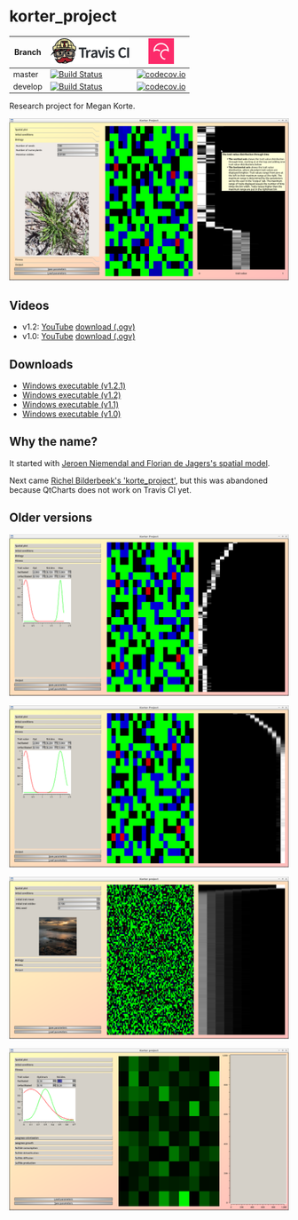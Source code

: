 # korter_project

Branch|[![Travis CI logo](pics/TravisCI.png)](https://travis-ci.org)|[![Codecov logo](pics/Codecov.png)](https://www.codecov.io)
---|---|---
master|[![Build Status](https://travis-ci.org/richelbilderbeek/korter_project.svg?branch=master)](https://travis-ci.org/richelbilderbeek/korter_project)|[![codecov.io](https://codecov.io/github/richelbilderbeek/korter_project/coverage.svg?branch=master)](https://codecov.io/github/richelbilderbeek/korter_project/branch/master)
develop|[![Build Status](https://travis-ci.org/richelbilderbeek/korter_project.svg?branch=develop)](https://travis-ci.org/richelbilderbeek/korter_project)|[![codecov.io](https://codecov.io/github/richelbilderbeek/korter_project/coverage.svg?branch=develop)](https://codecov.io/github/richelbilderbeek/korter_project/branch/develop)

Research project for Megan Korte.

![](pics/20190130.png)

## Videos

 * v1.2: [YouTube](https://youtu.be/fjG0mtLOUBQ) [download (.ogv)](http://richelbilderbeek.nl/korter_project_1_2.ogv)
 * v1.0: [YouTube](https://youtu.be/5pkV3PY8uus) [download (.ogv)](http://richelbilderbeek.nl/korter_project_20190311.ogv)

## Downloads

 * [Windows executable (v1.2.1)](http://richelbilderbeek.nl/korter_project_1_2_1.zip)
 * [Windows executable (v1.2)](http://richelbilderbeek.nl/korter_project_1_2.zip)
 * [Windows executable (v1.1)](http://richelbilderbeek.nl/korter_project_1_1.zip)
 * [Windows executable (v1.0)](http://richelbilderbeek.nl/korter_project_desktop.zip)

## Why the name?

It started with [Jeroen Niemendal and Florian de Jagers's spatial model](https://github.com/JeroenN/Spatial-model).

Next came [Richel Bilderbeek's 'korte_project'](https://github.com/richelbilderbeek/korte_project),
but this was abandoned because QtCharts does not work on Travis CI yet.

## Older versions

![](pics/20181020_1.png)

![](pics/20181020_2.png)

![](pics/20181015.png)

![](pics/20181014.png)

